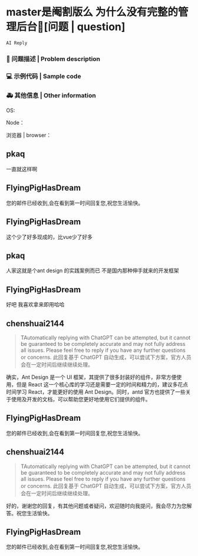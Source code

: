 # master是阉割版么 为什么没有完整的管理后台🧐[问题 | question]

`AI Reply`

### 🧐 问题描述 | Problem description

<!--
详细地描述问题，让大家都能理解
Describe the problem in detail so that everyone can understand it
-->

### 💻 示例代码 | Sample code

<!--
一个最小可重现的代码，让开发者可以快速的定位问题
A minimal reproducible code that allows developers to quickly locate problems
-->

### 🚑 其他信息 | Other information

<!--
如截图等其他信息可以贴在这里
Other information such as screenshots can be posted here
-->

OS:

Node：

浏览器 | browser：

## pkaq

一直就这样啊

## FlyingPigHasDream

您的邮件已经收到,会在看到第一时间回复您,祝您生活愉快。

## FlyingPigHasDream

这个少了好多现成的，比vue少了好多

## pkaq

人家这就是个ant design 的实践案例而已 不是国内那种伸手就来的开发框架

## FlyingPigHasDream

好吧 我喜欢拿来即用哈哈

## chenshuai2144

> TAutomatically replying with ChatGPT can be attempted, but it cannot be guaranteed to be completely accurate and may not fully address all issues. Please feel free to reply if you have any further questions or concerns.
> 此回复基于 ChatGPT 自动生成，可以尝试下方案，官方人员会在一定时间后继续继续处理。

确实，Ant Design 是一个 UI 框架，其提供了很多封装好的组件，非常方便使用，但是 React 这一个核心库的学习还是需要一定的时间和精力的，建议多花点时间学习 React，才能更好的使用 Ant Design。同时，antd 官方也提供了一些关于使用及开发的文档，可以帮助您更好地使用它们提供的组件。

## FlyingPigHasDream

您的邮件已经收到,会在看到第一时间回复您,祝您生活愉快。

## chenshuai2144

> TAutomatically replying with ChatGPT can be attempted, but it cannot be guaranteed to be completely accurate and may not fully address all issues. Please feel free to reply if you have any further questions or concerns.
> 此回复基于 ChatGPT 自动生成，可以尝试下方案，官方人员会在一定时间后继续继续处理。

好的，谢谢您的回复，有其他问题或者疑问，欢迎随时向我提问，我会尽力为您解答。祝您生活愉快。

## FlyingPigHasDream

您的邮件已经收到,会在看到第一时间回复您,祝您生活愉快。
